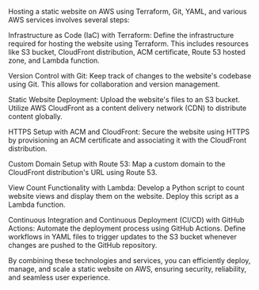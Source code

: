 Hosting a static website on AWS using Terraform, Git, YAML, and various AWS services involves several steps:

Infrastructure as Code (IaC) with Terraform: Define the infrastructure required for hosting the website using Terraform. This includes resources like S3 bucket, CloudFront distribution, ACM certificate, Route 53 hosted zone, and Lambda function.

Version Control with Git: Keep track of changes to the website's codebase using Git. This allows for collaboration and version management.

Static Website Deployment: Upload the website's files to an S3 bucket. Utilize AWS CloudFront as a content delivery network (CDN) to distribute content globally.

HTTPS Setup with ACM and CloudFront: Secure the website using HTTPS by provisioning an ACM certificate and associating it with the CloudFront distribution.

Custom Domain Setup with Route 53: Map a custom domain to the CloudFront distribution's URL using Route 53.

View Count Functionality with Lambda: Develop a Python script to count website views and display them on the website. Deploy this script as a Lambda function.

Continuous Integration and Continuous Deployment (CI/CD) with GitHub Actions: Automate the deployment process using GitHub Actions. Define workflows in YAML files to trigger updates to the S3 bucket whenever changes are pushed to the GitHub repository.

By combining these technologies and services, you can efficiently deploy, manage, and scale a static website on AWS, ensuring security, reliability, and seamless user experience.
